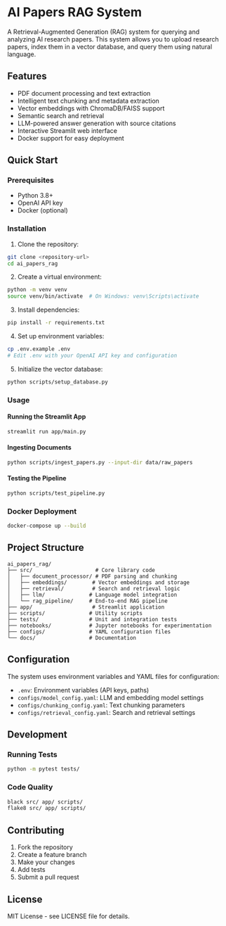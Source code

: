 # AI Papers RAG System

A Retrieval-Augmented Generation (RAG) system for querying and analyzing AI research papers. This system allows you to upload research papers, index them in a vector database, and query them using natural language.

## Features

- PDF document processing and text extraction
- Intelligent text chunking and metadata extraction
- Vector embeddings with ChromaDB/FAISS support
- Semantic search and retrieval
- LLM-powered answer generation with source citations
- Interactive Streamlit web interface
- Docker support for easy deployment

## Quick Start

### Prerequisites

- Python 3.8+
- OpenAI API key
- Docker (optional)

### Installation

1. Clone the repository:
```bash
git clone <repository-url>
cd ai_papers_rag
```

2. Create a virtual environment:
```bash
python -m venv venv
source venv/bin/activate  # On Windows: venv\Scripts\activate
```

3. Install dependencies:
```bash
pip install -r requirements.txt
```

4. Set up environment variables:
```bash
cp .env.example .env
# Edit .env with your OpenAI API key and configuration
```

5. Initialize the vector database:
```bash
python scripts/setup_database.py
```

### Usage

#### Running the Streamlit App

```bash
streamlit run app/main.py
```

#### Ingesting Documents

```bash
python scripts/ingest_papers.py --input-dir data/raw_papers
```

#### Testing the Pipeline

```bash
python scripts/test_pipeline.py
```

### Docker Deployment

```bash
docker-compose up --build
```

## Project Structure

```
ai_papers_rag/
├── src/                    # Core library code
│   ├── document_processor/ # PDF parsing and chunking
│   ├── embeddings/        # Vector embeddings and storage
│   ├── retrieval/         # Search and retrieval logic
│   ├── llm/              # Language model integration
│   └── rag_pipeline/     # End-to-end RAG pipeline
├── app/                   # Streamlit application
├── scripts/              # Utility scripts
├── tests/                # Unit and integration tests
├── notebooks/            # Jupyter notebooks for experimentation
├── configs/              # YAML configuration files
└── docs/                 # Documentation
```

## Configuration

The system uses environment variables and YAML files for configuration:

- `.env`: Environment variables (API keys, paths)
- `configs/model_config.yaml`: LLM and embedding model settings
- `configs/chunking_config.yaml`: Text chunking parameters
- `configs/retrieval_config.yaml`: Search and retrieval settings

## Development

### Running Tests

```bash
python -m pytest tests/
```

### Code Quality

```bash
black src/ app/ scripts/
flake8 src/ app/ scripts/
```

## Contributing

1. Fork the repository
2. Create a feature branch
3. Make your changes
4. Add tests
5. Submit a pull request

## License

MIT License - see LICENSE file for details.